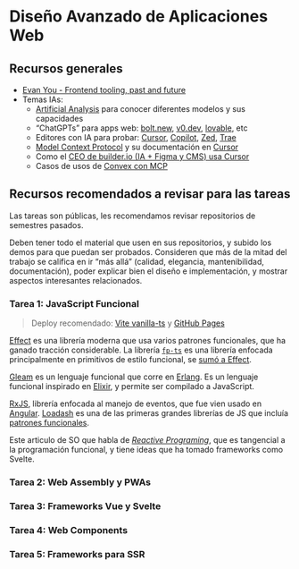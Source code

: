 # Diseño Avanzado de Aplicaciones Web

## Recursos generales

- [Evan You - Frontend tooling, past and future](https://www.youtube.com/watch?v=5mn3EpWCcJs&t=16343s)
- Temas IAs:
  - [Artificial Analysis](https://artificialanalysis.ai) para conocer diferentes modelos y sus capacidades
  - “ChatGPTs” para apps web: [bolt.new](https://bolt.new/), [v0.dev](https://v0.dev), [lovable](https://lovable.dev/), etc
  - Editores con IA para probar: [Cursor](https://cursor.com), [Copilot](https://github.com/features/copilot), [Zed](https://zed.dev/), [Trae](https://www.trae.ai/)
  - [Model Context Protocol](https://modelcontextprotocol.io/introduction) y su documentación en [Cursor](https://docs.cursor.com/context/model-context-protocol)
  - Como el [CEO de builder.io (IA + Figma y CMS) usa Cursor](https://www.linkedin.com/video/live/urn:li:ugcPost:7303840329999208448/)
  - Casos de usos de [Convex con MCP](https://stack.convex.dev/convex-mcp-server)

## Recursos recomendados a revisar para las tareas

Las tareas son públicas, les recomendamos revisar repositorios de semestres pasados.

Deben tener todo el material que usen en sus repositorios, y subido los demos para que puedan ser probados.
Consideren que más de la mitad del trabajo se califica en ir “más allá” (calidad, elegancia, mantenibilidad, documentación), poder explicar bien el diseño e implementación, y mostrar aspectos interesantes relacionados.

### Tarea 1: JavaScript Funcional

> Deploy recomendado: [Vite vanilla-ts](https://vite.dev/guide/#scaffolding-your-first-vite-project) y [GitHub Pages](https://vite.dev/guide/static-deploy.html#github-pages)

[Effect](https://effect.website/) es una librería moderna que usa varios patrones funcionales, que ha ganado tracción considerable.
La librería [`fp-ts`](https://github.com/gcanti/fp-ts) es una librería enfocada principalmente en primitivos de estilo funcional, se [sumó a Effect](https://dev.to/effect/a-bright-future-for-effect-455m).

[Gleam](https://gleam.run/) es un lenguaje funcional que corre en [Erlang](https://www.erlang.org/).
Es un lenguaje funcional inspirado en [Elixir](https://elixir-lang.org/), y permite ser compilado a JavaScript.

[RxJS](https://rxjs.dev/), librería enfocada al manejo de eventos, que fue vien usado en [Angular](https://angular.dev/ecosystem/rxjs-interop/output-interop).
[Loadash](https://lodash.com/) es una de las primeras grandes librerías de JS que incluía [patrones funcionales](https://github.com/lodash/lodash/wiki/fp-guide).

Este articulo de SO que habla de [_Reactive Programing_](https://stackoverflow.com/q/1028250), que es tangencial a la programación funcional, y tiene ideas que ha tomado frameworks como Svelte.

### Tarea 2: Web Assembly y PWAs

<!-- TODO: 7 abril -->

### Tarea 3: Frameworks Vue y Svelte

<!-- TODO: 7 mayo -->

<!-- Buscar la historia de Vue y su ecosistema, Svelte y runas -->

### Tarea 4: Web Components

<!-- TODO: 14 mayo -->

<!-- Añadir contraversia con Solid y Svelte -->

### Tarea 5: Frameworks para SSR

<!-- AÑadir conversaciones de diferentes tipos de aplicaciones web -->

<!-- TODO: 16 de mayo -->
